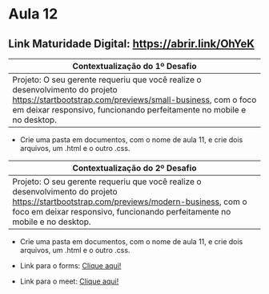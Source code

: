 # Aula 12

## Link Maturidade Digital: https://abrir.link/OhYeK

|Contextualização do 1º Desafio|
|-|
|Projeto: O seu gerente requeriu que você realize o desenvolvimento do projeto https://startbootstrap.com/previews/small-business, com o foco em deixar responsivo, funcionando perfeitamente no mobile e no desktop.|
- Crie uma pasta em documentos, com o nome de aula 11, e crie dois arquivos, um .html e o outro .css. 

|Contextualização do 2º Desafio|
|-|
|Projeto: O seu gerente requeriu que você realize o desenvolvimento do projeto https://startbootstrap.com/previews/modern-business, com o foco em deixar responsivo, funcionando perfeitamente no mobile e no desktop.|
- Crie uma pasta em documentos, com o nome de aula 11, e crie dois arquivos, um .html e o outro .css. 

- Link para o forms: <a href="#">Clique aqui!</a>
- Link para o meet: <a href="#">Clique aqui!</a>
